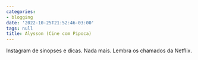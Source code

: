 ```yaml
---
categories:
- blogging
date: '2022-10-25T21:52:46-03:00'
tags: null
title: Alysson (Cine com Pipoca)
---
```


Instagram de sinopses e dicas. Nada mais. Lembra os chamados da Netflix.